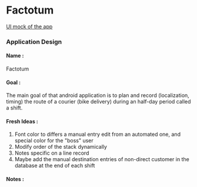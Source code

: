 # Factotum

[UI mock of the app](https://www.figma.com/file/eJQUTJq93wlnZxzrw3NjLE/Factotum-UI?node-id=0%3A1&t=zw2E4JaSMoVI2aMI-1)

### Application Design



#### Name :

Factotum



#### Goal :

The main goal of that android application is to plan and record (localization, timing) the route of a courier (bike delivery) during an half-day period called a shift.


#### Fresh Ideas :

1. Font color to differs a manual entry edit from an automated one, and special color for the "boss" user
2. Modify order of the stack dynamically 
3. Notes specific on a line record 
4. Maybe add the manual destination entries of non-direct customer in the database at the end of each shift



#### Notes :
